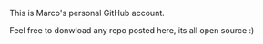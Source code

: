 This is Marco's personal GitHub account.

Feel free to donwload any repo posted here, its all open source :)

<!---
mainfavin/mainfavin is a ✨ special ✨ repository because its `README.md` (this file) appears on your GitHub profile.
You can click the Preview link to take a look at your changes.
--->


